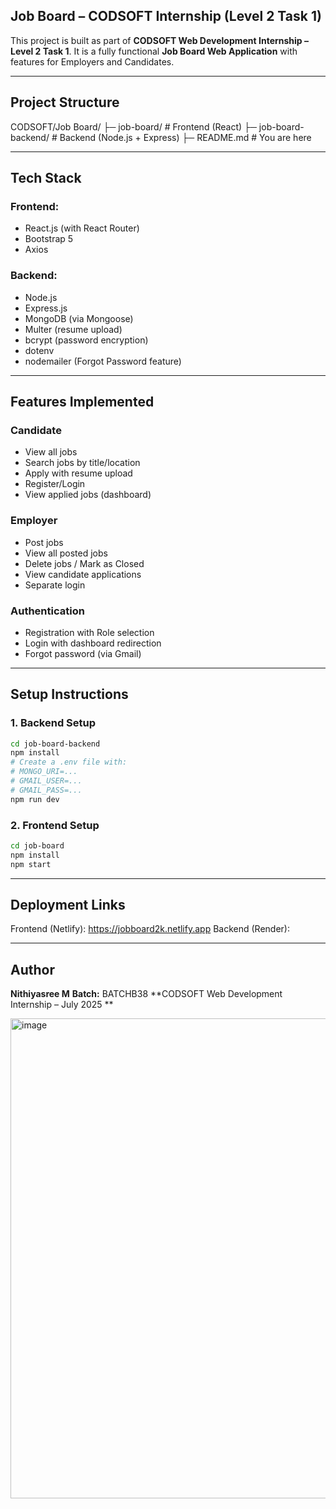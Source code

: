 ## Job Board – CODSOFT Internship (Level 2 Task 1)

This project is built as part of **CODSOFT Web Development Internship – Level 2 Task 1**. It is a fully functional **Job Board Web Application** with features for Employers and Candidates.

---

## Project Structure

CODSOFT/Job Board/
├─ job-board/ # Frontend (React)
├─ job-board-backend/ # Backend (Node.js + Express)
├─ README.md # You are here


---

## Tech Stack

### Frontend:
- React.js (with React Router)
- Bootstrap 5
- Axios

### Backend:
- Node.js
- Express.js
- MongoDB (via Mongoose)
- Multer (resume upload)
- bcrypt (password encryption)
- dotenv
- nodemailer (Forgot Password feature)

---

## Features Implemented

### Candidate
- View all jobs
- Search jobs by title/location
- Apply with resume upload
- Register/Login
- View applied jobs (dashboard)

### Employer
- Post jobs
- View all posted jobs
- Delete jobs / Mark as Closed
- View candidate applications
- Separate login

### Authentication
- Registration with Role selection
- Login with dashboard redirection
- Forgot password (via Gmail)

---

## Setup Instructions

### 1. Backend Setup

```bash
cd job-board-backend
npm install
# Create a .env file with:
# MONGO_URI=...
# GMAIL_USER=...
# GMAIL_PASS=...
npm run dev
```
### 2. Frontend Setup
```bash
cd job-board
npm install
npm start
```

---

## Deployment Links


 Frontend (Netlify): https://jobboard2k.netlify.app
 Backend (Render): 


---

## Author

**Nithiyasree M**
**Batch:** BATCHB38 
**CODSOFT Web Development Internship – July 2025
**



<img width="1366" height="768" alt="image" src="https://github.com/user-attachments/assets/b9013e05-86b9-467f-aa72-6a973cd8943e" />

